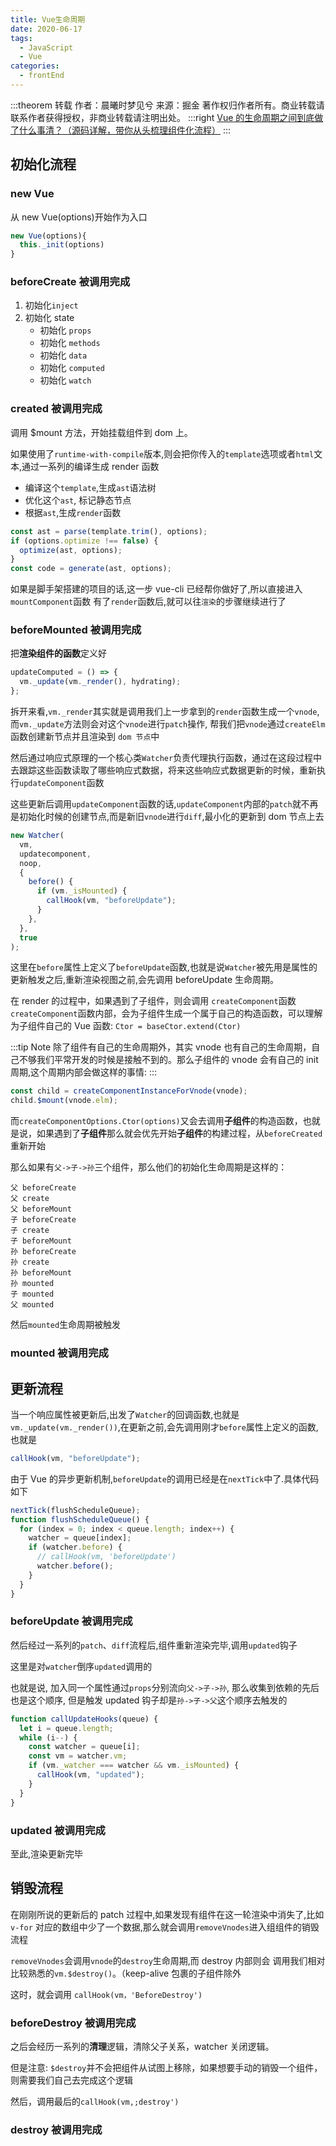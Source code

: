 ```yaml
---
title: Vue生命周期
date: 2020-06-17
tags:
  - JavaScript
  - Vue
categories:
  - frontEnd
---
```


:::theorem 转载
作者：晨曦时梦见兮
来源：掘金
著作权归作者所有。商业转载请联系作者获得授权，非商业转载请注明出处。
:::right
[Vue 的生命周期之间到底做了什么事清？（源码详解，带你从头梳理组件化流程）](https://juejin.im/post/5e88953b6fb9a03c4e6468a5)
:::

## 初始化流程

### new Vue

从 new Vue(options)开始作为入口

```js
new Vue(options){
  this._init(options)
}
```

### beforeCreate 被调用完成

1. 初始化`inject`
2. 初始化 state
   - 初始化 `props`
   - 初始化 `methods`
   - 初始化 `data`
   - 初始化 `computed`
   - 初始化 `watch`

### created 被调用完成

调用 \$mount 方法，开始挂载组件到 dom 上。

如果使用了`runtime-with-compile`版本,则会把你传入的`template`选项或者`html`文本,通过一系列的编译生成 render 函数

- 编译这个`template`,生成`ast`语法树
- 优化这个`ast`, 标记静态节点
- 根据`ast`,生成`render`函数

```js
const ast = parse(template.trim(), options);
if (options.optimize !== false) {
  optimize(ast, options);
}
const code = generate(ast, options);
```

如果是脚手架搭建的项目的话,这一步 vue-cli 已经帮你做好了,所以直接进入`mountComponent`函数
有了`render`函数后,就可以往`渲染`的步骤继续进行了

### beforeMounted 被调用完成

把**渲染组件的函数**定义好

```js
updateComputed = () => {
  vm._update(vm._render(), hydrating);
};
```

拆开来看,`vm._render`其实就是调用我们上一步拿到的`render`函数生成一个`vnode`,而`vm._update`方法则会对这个`vnode`进行`patch`操作, 帮我们把`vnode`通过`createElm`函数创建新节点并且渲染到 `dom 节点`中

然后通过响应式原理的一个核心类`Watcher`负责代理执行函数，通过在这段过程中去跟踪这些函数读取了哪些响应式数据，将来这些响应式数据更新的时候，重新执行`updateComponent`函数

这些更新后调用`updateComponent`函数的话,`updateComponent`内部的`patch`就不再是初始化时候的创建节点,而是新旧`vnode`进行`diff`,最小化的更新到 dom 节点上去

```js
new Watcher(
  vm,
  updatecomponent,
  noop,
  {
    before() {
      if (vm._isMounted) {
        callHook(vm, "beforeUpdate");
      }
    },
  },
  true
);
```

这里在`before`属性上定义了`beforeUpdate`函数,也就是说`Watcher`被先用是属性的更新触发之后,重新渲染视图之前,会先调用 beforeUpdate 生命周期。

在 render 的过程中，如果遇到了子组件，则会调用 `createComponent`函数
`createComponent`函数内部，会为子组件生成一个属于自己的构造函数，可以理解为子组件自己的 Vue 函数: `Ctor = baseCtor.extend(Ctor)`

:::tip Note
除了组件有自己的生命周期外，其实 vnode 也有自己的生命周期，自己不够我们平常开发的时候是接触不到的。那么子组件的 vnode 会有自己的 init 周期,这个周期内部会做这样的事情:
:::

```js
const child = createComponentInstanceForVnode(vnode);
child.$mount(vnode.elm);
```

而`createComponentOptions.Ctor(options)`又会去调用**子组件**的构造函数，也就是说，如果遇到了**子组件**那么就会优先开始**子组件**的构建过程，从`beforeCreated`重新开始

那么如果有`父->子->孙`三个组件，那么他们的初始化生命周期是这样的：

```
父 beforeCreate
父 create
父 beforeMount
子 beforeCreate
子 create
子 beforeMount
孙 beforeCreate
孙 create
孙 beforeMount
孙 mounted
子 mounted
父 mounted
```

然后`mounted`生命周期被触发

### mounted 被调用完成

## 更新流程

当一个响应属性被更新后,出发了`Watcher`的回调函数,也就是`vm._update(vm._render())`,在更新之前,会先调用刚才`before`属性上定义的函数,也就是

```js
callHook(vm, "beforeUpdate");
```

由于 Vue 的异步更新机制,`beforeUpdate`的调用已经是在`nextTick`中了.具体代码如下

```js
nextTick(flushScheduleQueue);
function flushScheduleQueue() {
  for (index = 0; index < queue.length; index++) {
    watcher = queue[index];
    if (watcher.before) {
      // callHook(vm, 'beforeUpdate')
      watcher.before();
    }
  }
}
```

### beforeUpdate 被调用完成

然后经过一系列的`patch`、`diff`流程后,组件重新渲染完毕,调用`updated`钩子

这里是对`watcher`倒序`updated`调用的

也就是说, 加入同一个属性通过`props`分别流向`父->子->孙`, 那么收集到依赖的先后也是这个顺序, 但是触发 updated 钩子却是`孙->子->父`这个顺序去触发的

```js
function callUpdateHooks(queue) {
  let i = queue.length;
  while (i--) {
    const watcher = queue[i];
    const vm = watcher.vm;
    if (vm._watcher === watcher && vm._isMounted) {
      callHook(vm, "updated");
    }
  }
}
```

### updated 被调用完成

至此,渲染更新完毕

## 销毁流程

在刚刚所说的更新后的 patch 过程中,如果发现有组件在这一轮渲染中消失了,比如 `v-for` 对应的数组中少了一个数据,那么就会调用`removeVnodes`进入组组件的销毁流程

`removeVnodes`会调用`vnode`的`destroy`生命周期,而 destroy 内部则会 调用我们相对比较熟悉的`vm.$destroy()`。（keep-alive 包裹的子组件除外

这时，就会调用 `callHook(vm，'BeforeDestroy')`

### beforeDestroy 被调用完成

之后会经历一系列的**清理**逻辑，清除父子关系，watcher 关闭逻辑。

但是注意: `$destroy`并不会把组件从试图上移除，如果想要手动的销毁一个组件，则需要我们自己去完成这个逻辑

然后，调用最后的`callHook(vm,;destroy')`

### destroy 被调用完成
